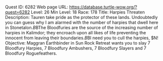 Quest ID: 6282
Web page URL: https://database.turtle-wow.org/?quest=6282
Level: 26
Min Level: 18
Race: 178
Title: Harpies Threaten
Description: Tauren take pride as the protector of these lands. Undoubtedly you can guess why I am alarmed with the number of harpies that dwell here in Stonetalon.$B$BThe Bloodfuries are the source of the increasing number of harpies in Kalimdor; they encroach upon all likes of life preventing the innocent from leaving their boundaries.$B$BI need you to cull the harpies, $N!
Objective: Maggran Earthbinder in Sun Rock Retreat wants you to slay 7 Bloodfury Harpies, 7 Bloodfury Ambushers, 7 Bloodfury Slayers and 7 Bloodfury Roguefeathers.
